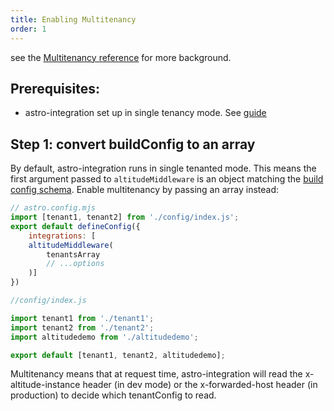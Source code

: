 ```yaml
---
title: Enabling Multitenancy
order: 1
---
```


see the [Multitenancy reference](/docs/astro-integration/v2.0.0/reference/multi-tenancy) for more background.


## Prerequisites: 

- astro-integration set up in single tenancy mode. See [guide](../guides/getting-started)
  
## Step 1: convert buildConfig to an array

By default, astro-integration runs in single tenanted mode. This means the first argument passed to `altitudeMiddleware` is an object matching the [build config schema](https://github.com/THG-AltitudeSiteBuilds/astro-integration/blob/main/config_schemas/schemaV1.json). Enable multitenancy by passing an array instead:

```jsx
// astro.config.mjs
import [tenant1, tenant2] from './config/index.js';
export default defineConfig({
	integrations: [
	altitudeMiddleware(
		tenantsArray
		// ...options
	)]
})
```

```jsx
//config/index.js

import tenant1 from './tenant1';
import tenant2 from './tenant2';
import altitudedemo from './altitudedemo';

export default [tenant1, tenant2, altitudedemo];
```

Multitenancy means that at request time, astro-integration will read the x-altitude-instance header (in dev mode) or the x-forwarded-host header (in production) to decide which tenantConfig to read. 

